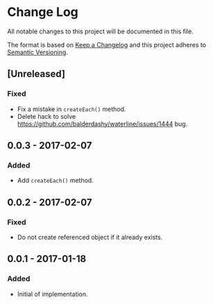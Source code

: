 # Change Log
All notable changes to this project will be documented in this file.

The format is based on [Keep a Changelog](http://keepachangelog.com/) 
and this project adheres to [Semantic Versioning](http://semver.org/).

## [Unreleased]
### Fixed
- Fix a mistake in `createEach()` method.
- Delete hack to solve https://github.com/balderdashy/waterline/issues/1444 bug.

## 0.0.3 - 2017-02-07
### Added
- Add `createEach()` method.

## 0.0.2 - 2017-02-07
### Fixed
- Do not create referenced object if it already exists.

## 0.0.1 - 2017-01-18
### Added
- Initial of implementation.
